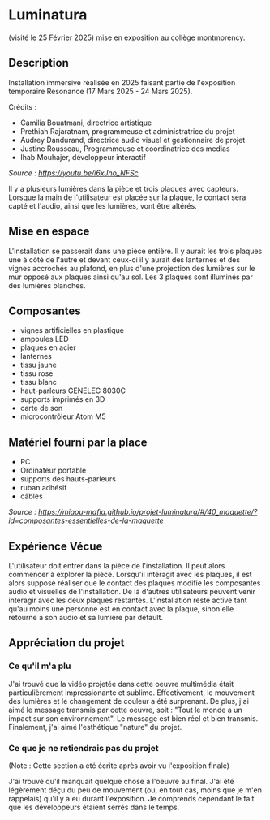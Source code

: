 # Luminatura
(visité le 25 Février 2025)
mise en exposition au collège montmorency.

## Description
Installation immersive réalisée en 2025 faisant partie de l'exposition temporaire Resonance (17 Mars 2025 - 24 Mars 2025).

Crédits :
- Camilia Bouatmani, directrice artistique
- Prethiah Rajaratnam, programmeuse et administratrice du projet
- Audrey Dandurand, directrice audio visuel et gestionnaire de projet
- Justine Rousseau, Programmeuse et coordinatrice des medias
- Ihab Mouhajer, développeur interactif

*Source : https://youtu.be/i6xJno_NFSc*

Il y a plusieurs lumières dans la pièce et trois plaques avec capteurs. Lorsque la main de l'utilisateur est placée sur la plaque, le contact sera capté et l'audio, ainsi que les lumières, vont être altérés.

## Mise en espace
L'installation se passerait dans une pièce entière. Il y aurait les trois plaques une à côté de l'autre et devant ceux-ci il y aurait des lanternes et des vignes accrochés au plafond, en plus d'une projection des lumières sur le mur opposé aux plaques ainsi qu'au sol. Les 3 plaques sont illuminés par des lumières blanches.

## Composantes
- vignes artificielles en plastique
- ampoules LED
- plaques en acier
- lanternes
- tissu jaune
- tissu rose
- tissu blanc
- haut-parleurs GENELEC 8030C
- supports imprimés en 3D
- carte de son
- microcontrôleur Atom M5

## Matériel fourni par la place
- PC
- Ordinateur portable
- supports des hauts-parleurs
- ruban adhésif
- câbles

*Source : https://miaou-mafia.github.io/projet-luminatura/#/40_maquette/?id=composantes-essentielles-de-la-maquette*

## Expérience Vécue
L'utilisateur doit entrer dans la pièce de l'installation. Il peut alors commencer à explorer la pièce. Lorsqu'il intéragit avec les plaques, il est alors supposé réaliser que le contact des plaques modifie les composantes audio et visuelles de l'installation. De là d'autres utilisateurs peuvent venir interagir avec les deux plaques restantes. L'installation reste active tant qu'au moins une personne est en contact avec la plaque, sinon elle retourne à son audio et sa lumière par défault.

## Appréciation du projet
### Ce qu'il m'a plu
J'ai trouvé que la vidéo projetée dans cette oeuvre multimédia était particulièrement impressionante et sublime. Effectivement, le mouvement des lumières et le changement de couleur a été surprenant. De plus, j'ai aimé le message transmis par cette oeuvre, soit : "Tout le monde a un impact sur son environnement". Le message est bien réel et bien transmis. Finalement, j'ai aimé l'esthétique "nature" du projet.

### Ce que je ne retiendrais pas du projet
(Note : Cette section a été écrite après avoir vu l'exposition finale)

J'ai trouvé qu'il manquait quelque chose à l'oeuvre au final. J'ai été légèrement déçu du peu de mouvement (ou, en tout cas, moins que je m'en rappelais) qu'il y a eu durant l'exposition. Je comprends cependant le fait que les développeurs étaient serrés dans le temps.
